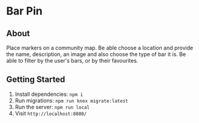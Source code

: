 # Bar Pin

## About

Place markers on a community map. Be able choose a location and provide the name, description, an image and also choose the type of bar it is. Be able to filter by the user's bars, or by their favourites.

## Getting Started

1. Install dependencies: `npm i`
2. Run migrations: `npm run knex migrate:latest`
3. Run the server: `npm run local`
4. Visit `http://localhost:8080/`

